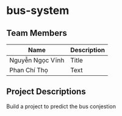 # bus-system

## Team Members
| Name | Description |
| ----------- | ----------- |
| Nguyễn Ngọc Vĩnh | Title |
| Phan Chí Thọ | Text |

## Project Descriptions

Build a project to predict the bus conjestion
